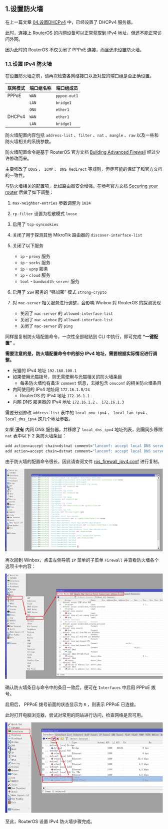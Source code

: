 ## 1.设置防火墙

在上一篇文章 [04.设置DHCPv4](./04.设置DHCPv4.md) 中，已经设置了 DHCPv4 服务器。  

此时，连接上 RouterOS 的内网设备可以正常获取到 IPv4 地址，但还不能正常访问外网。  

因为此时的 RouterOS 不仅关闭了 PPPoE 连接，而且还未设置防火墙。  

### 1.1.设置 IPv4 防火墙

在设置防火墙之前，请再次检查各网络接口以及对应的端口组是否正确设置。  

|联网模式|端口组名称|端口组成员|
|--|--|--|
|PPPoE|`WAN`|`pppoe-out1`|
||`LAN`|`bridge1`|
||`ONU`|`ether1`|
|DHCPv4|`WAN`|`ether1`|
||`LAN`|`bridge1`|

防火墙配置内容包括 `address-list` 、`filter` 、`nat` 、`mangle` 、`raw` 以及一些和防火墙相关的系统参数。  

防火墙配置命令是基于 RouterOS 官方文档 [Building Advanced Firewall](https://help.mikrotik.com/docs/display/ROS/Building+Advanced+Firewall) 经过少许修改而来。  

主要修改了 `DDoS` 、 `ICMP` 、 `DNS Redirect` 等规则，但尽可能的保证了和官方文档的一致性。  

与防火墙相关的配置项，比如路由器安全增强，在参考官方文档 [Securing your router](https://help.mikrotik.com/docs/display/ROS/Securing+your+router) 后做了如下调整：  

1. `max-neighbor-entries` 参数调整为 `1024`  

2. `rp-filter` 设置为松散模式 `loose`  

3. 启用了 `tcp-syncookies`  

4. 关闭了用于探测其他 MikroTik 路由器的 `discover-interface-list`  

5. 关闭了以下服务  
   - `ip` - `proxy` 服务  
   - `ip` - `socks` 服务  
   - `ip` - `upnp` 服务  
   - `ip` - `cloud` 服务  
   - `tool` - `bandwidth-server` 服务  

6. 启用了 `SSH` 服务的 “强加密” 模式 `strong-crypto`  

7. 对 `mac-server` 相关服务进行调整，会影响 Winbox 对 RouterOS 的探测发现  
   - 关闭了 `mac-server` 的 `allowed-interface-list`  
   - 关闭了 `mac-winbox` 的 `allowed-interface-list`  
   - 关闭了 `mac-server` 的 `ping`  

同样是复制防火墙配置命令，一次性全部粘贴到 CLI 中执行，即可完成 **“一键配置”** 。  

**需要注意的是，防火墙配置命令中的部分 IPv4 地址，需要根据实际情况进行调整。**   

- 光猫的 IPv4 地址 `192.168.100.1`
- 如果使用光猫拨号，则无需使用与光猫相关的防火墙条目
  - 每条防火墙均有备注 `comment` 信息，去掉包含 `onuconf` 的相关防火墙条目
- 内网使用的 IPv4 地址段 `172.16.1.0/24`
  - RouterOS 的 IPv4 地址 `172.16.1.1`
- 内网 DNS 服务器的 IPv4 地址 `172.16.1.2` 、 `172.16.1.3`

需要分别修改 `address-list` 表中的 `local_onu_ipv4` 、 `local_lan_ipv4` 、 `local_dns_ipv4` 这几个地址参数。  

如果 **没有** 内网 DNS 服务器，并移除了 `local_dns_ipv4` 地址列表，则需同步移除 `nat` 表中以下 2 条防火墙条目：  

```bash
add action=accept chain=dstnat comment="lanconf: accept local DNS server's query (UDP)" dst-port=53 in-interface-list=LAN protocol=udp src-address-list=local_dns_ipv4
add action=accept chain=dstnat comment="lanconf: accept local DNS server's query (TCP)" dst-port=53 in-interface-list=LAN protocol=tcp src-address-list=local_dns_ipv4 log=yes log-prefix=fw_dnsv4_tcp
```

由于防火墙的配置命令很长，因此请查阅文件 [ros_firewall_ipv4.conf](./src/firewall/ros_firewall_ipv4.conf) 进行复制。  

![防火墙配置命令](img/p05/cli_firewall.png)  

再次回到 Winbox，点击左侧导航 `IP` 菜单的子菜单 `Firewall` 并查看防火墙各个选项卡中内容：

![检查防火墙](img/p05/wb_check_firewall.png)  

确认防火墙条目与命令中的条目一致后，便可在 `Interfaces` 中启用 PPPoE 拨号。  

启用后， PPPoE 拨号前面的状态显示为 ` R ` ，则表示 PPPoE 已连接。  

此时打开电脑浏览器，尝试对常用的网站进行访问，检查网络是否可用。  

![激活PPPoE拨号](img/p05/wb_enable_pppoe.png)

至此，RouterOS 设置 IPv4 防火墙步骤完成。  


